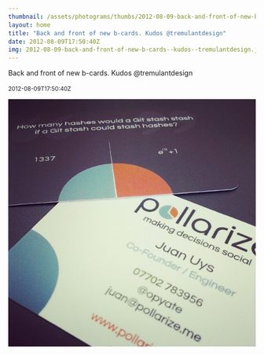 ```yaml
---
thumbnail: /assets/photograms/thumbs/2012-08-09-back-and-front-of-new-b-cards--kudos--tremulantdesign.jpg
layout: home
title: "Back and front of new b-cards. Kudos @tremulantdesign"
date: 2012-08-09T17:50:40Z
img: 2012-08-09-back-and-front-of-new-b-cards--kudos--tremulantdesign.jpg
---
```


Back and front of new b-cards. Kudos @tremulantdesign

<small>2012-08-09T17:50:40Z</small>

![Back and front of new b-cards. Kudos @tremulantdesign](/assets/photograms/original/2012-08-09-back-and-front-of-new-b-cards--kudos--tremulantdesign.jpg)
